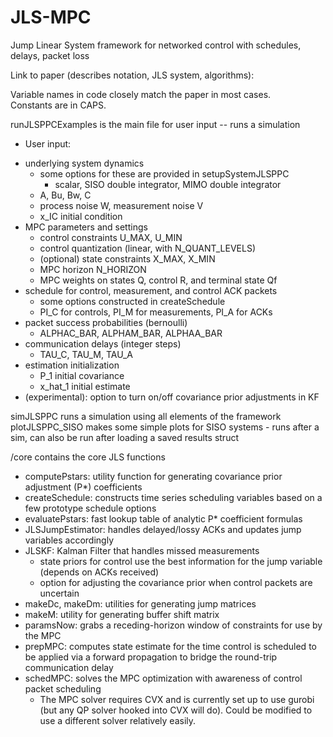 # JLS-MPC
Jump Linear System framework for networked control with schedules, delays, packet loss

Link to paper (describes notation, JLS system, algorithms):

Variable names in code closely match the paper in most cases.  
Constants are in CAPS. 

runJLSPPCExamples is the main file for user input -- runs a simulation
* User input: 
- underlying system dynamics
    - some options for these are provided in setupSystemJLSPPC
        - scalar, SISO double integrator, MIMO double integrator
    - A, Bu, Bw, C
    - process noise W, measurement noise V
    - x_IC initial condition
- MPC parameters and settings
    - control constraints U_MAX, U_MIN
    - control quantization (linear, with N_QUANT_LEVELS)
    - (optional) state constraints X_MAX, X_MIN
    - MPC horizon N_HORIZON
    - MPC weights on states Q, control R, and terminal state Qf
- schedule for control, measurement, and control ACK packets
    - some options constructed in createSchedule
    - PI_C for controls, PI_M for measurements, PI_A for ACKs
- packet success probabilities (bernoulli) 
    - ALPHAC_BAR, ALPHAM_BAR, ALPHAA_BAR 
- communication delays (integer steps)
    - TAU_C, TAU_M, TAU_A 
- estimation initialization 
    - P_1 initial covariance
    - x_hat_1 initial estimate
- (experimental): option to turn on/off covariance prior adjustments in KF    

simJLSPPC runs a simulation using all elements of the framework
plotJLSPPC_SISO makes some simple plots for SISO systems
    - runs after a sim, can also be run after loading a saved results struct

/core contains the core JLS functions 
- computePstars: utility function for generating covariance prior adjustment (P*) coefficients
- createSchedule: constructs time series scheduling variables based on a few prototype schedule options
- evaluatePstars: fast lookup table of analytic P* coefficient formulas
- JLSJumpEstimator: handles delayed/lossy ACKs and updates jump variables accordingly
- JLSKF: Kalman Filter that handles missed measurements
    - state priors for control use the best information for the jump variable (depends on ACKs received)
    - option for adjusting the covariance prior when control packets are uncertain
- makeDc, makeDm: utilities for generating jump matrices
- makeM: utility for generating buffer shift matrix
- paramsNow: grabs a receding-horizon window of constraints for use by the MPC
- prepMPC: computes state estimate for the time control is scheduled to be applied via a forward propagation to bridge the round-trip communication delay
- schedMPC: solves the MPC optimization with awareness of control packet scheduling 
    - The MPC solver requires CVX and is currently set up to use gurobi (but any QP solver hooked into CVX will do).  Could be modified to use a different solver relatively easily.  





